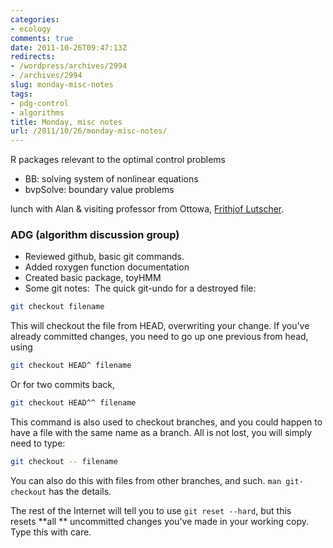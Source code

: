 ```yaml
---
categories:
- ecology
comments: true
date: 2011-10-26T09:47:13Z
redirects:
- /wordpress/archives/2994
- /archives/2994
slug: monday-misc-notes
tags:
- pdg-control
- algorithms
title: Monday, misc notes
url: /2011/10/26/monday-misc-notes/
---
```


R packages relevant to the optimal control problems


* BB: solving system of nonlinear equations
* bvpSolve: boundary value problems


lunch with Alan & visiting professor from Ottowa, [Frithjof Lutscher](http://mysite.science.uottawa.ca/flutsche/).


### ADG (algorithm discussion group)
	
* Reviewed github, basic git commands.
* Added roxygen function documentation
* Created basic package, toyHMM
* Some git notes:  The quick git-undo for a destroyed file:


```bash
git checkout filename
```


This will checkout the file from HEAD, overwriting your change. If you've already committed changes, you need to go up one previous from head, using

```bash
git checkout HEAD^ filename
```


Or for two commits back,

```bash
git checkout HEAD^^ filename
```


This command is also used to checkout branches, and you could happen to have a file with the same name as a branch. All is not lost, you will simply need to type:

```bash
git checkout -- filename
```


You can also do this with files from other branches, and such. `man git-checkout` has the details.

The rest of the Internet will tell you to use `git reset --hard`, but this resets **all ** uncommitted changes you've made in your working copy. Type this with care.
